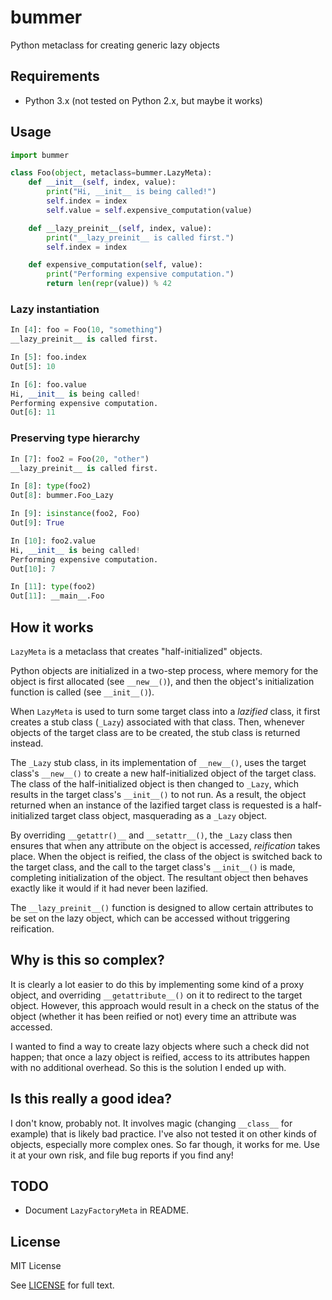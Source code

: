 # bummer
Python metaclass for creating generic lazy objects

## Requirements

* Python 3.x (not tested on Python 2.x, but maybe it works)

## Usage

```python
import bummer

class Foo(object, metaclass=bummer.LazyMeta):
    def __init__(self, index, value):
        print("Hi, __init__ is being called!")
        self.index = index
        self.value = self.expensive_computation(value)

    def __lazy_preinit__(self, index, value):
        print("__lazy_preinit__ is called first.")
        self.index = index

    def expensive_computation(self, value):
        print("Performing expensive computation.")
        return len(repr(value)) % 42
```

### Lazy instantiation

```python
In [4]: foo = Foo(10, "something")
__lazy_preinit__ is called first.

In [5]: foo.index
Out[5]: 10

In [6]: foo.value
Hi, __init__ is being called!
Performing expensive computation.
Out[6]: 11
```

### Preserving type hierarchy

```python
In [7]: foo2 = Foo(20, "other")
__lazy_preinit__ is called first.

In [8]: type(foo2)
Out[8]: bummer.Foo_Lazy

In [9]: isinstance(foo2, Foo)
Out[9]: True

In [10]: foo2.value
Hi, __init__ is being called!
Performing expensive computation.
Out[10]: 7

In [11]: type(foo2)
Out[11]: __main__.Foo
```

## How it works

`LazyMeta` is a metaclass that creates "half-initialized" objects.

Python objects are initialized in a two-step process, where memory for the
object is first allocated (see `__new__()`), and then the object's
initialization function is called (see `__init__()`).

When `LazyMeta` is used to turn some target class into a *lazified* class, it
first creates a stub class (`_Lazy`) associated with that class. Then,
whenever objects of the target class are to be created, the stub class is
returned instead.

The `_Lazy` stub class, in its implementation of `__new__()`, uses the target
class's `__new__()` to create a new half-initialized object of the target
class. The class of the half-initialized object is then changed to `_Lazy`,
which results in the target class's `__init__()` to not run. As a result, the
object returned when an instance of the lazified target class is requested is
a half-initialized target class object, masquerading as a `_Lazy` object.

By overriding `__getattr()__` and `__setattr__()`, the `_Lazy` class then
ensures that when any attribute on the object is accessed, *reification* takes
place. When the object is reified, the class of the object is switched back to
the target class, and the call to the target class's `__init__()` is made,
completing initialization of the object. The resultant object then behaves
exactly like it would if it had never been lazified.

The `__lazy_preinit__()` function is designed to allow certain attributes to
be set on the lazy object, which can be accessed without triggering
reification.

## Why is this so complex?

It is clearly a lot easier to do this by implementing some kind of a proxy
object, and overriding `__getattribute__()` on it to redirect to the target
object. However, this approach would result in a check on the status of the
object (whether it has been reified or not) every time an attribute was
accessed.

I wanted to find a way to create lazy objects where such a check did not
happen; that once a lazy object is reified, access to its attributes happen
with no additional overhead. So this is the solution I ended up with.

## Is this really a good idea?

I don't know, probably not. It involves magic (changing `__class__` for example)
that is likely bad practice. I've also not tested it on other kinds of
objects, especially more complex ones. So far though, it works for me. Use it
at your own risk, and file bug reports if you find any!

## TODO

* Document `LazyFactoryMeta` in README.

## License

MIT License

See [LICENSE](/LICENSE) for full text.
